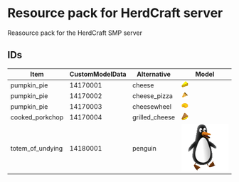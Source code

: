 # Resource pack for HerdCraft server

Reasource pack for the HerdCraft SMP server

## IDs

| Item             | CustomModelData | Alternative    | Model                                                                           |
| ---------------- | --------------- | -------------- | ------------------------------------------------------------------------------- |
| pumpkin_pie      | 14170001        | cheese         | ![cheese](assets/herdcraft/textures/pumpkin_pie/cheese.png)                     |
| pumpkin_pie      | 14170002        | cheese_pizza   | ![cheese_pizza](assets/herdcraft/textures/pumpkin_pie/cheese_pizza.png)         |
| pumpkin_pie      | 14170003        | cheesewheel    | ![cheesewheel](assets/herdcraft/textures/pumpkin_pie/cheesewheel.png)           |
| cooked_porkchop  | 14170004        | grilled_cheese | ![grilled_cheese](assets/herdcraft/textures/cooked_porkchop/grilled_cheese.png) |
| totem_of_undying | 14180001        | penguin        | ![penguin](assets/herdcraft/textures/totem_of_undying/penguin.png)              |
